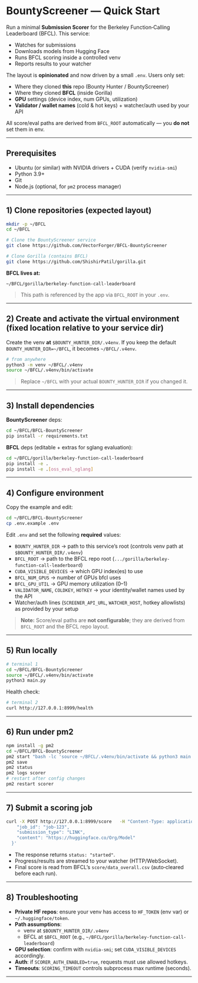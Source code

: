 # BountyScreener — Quick Start

Run a minimal **Submission Scorer** for the Berkeley Function‑Calling Leaderboard (BFCL). This service:
- Watches for submissions
- Downloads models from Hugging Face
- Runs BFCL scoring inside a controlled venv
- Reports results to your watcher

The layout is **opinionated** and now driven by a small `.env`. Users only set:
- Where they cloned **this** repo (Bounty Hunter / BountyScreener)
- Where they cloned **BFCL** (inside Gorilla)
- **GPU** settings (device index, num GPUs, utilization)
- **Validator / wallet names** (cold & hot keys) + watcher/auth used by your API

All score/eval paths are derived from `BFCL_ROOT` automatically — you **do not** set them in env.

---

## Prerequisites
- Ubuntu (or similar) with NVIDIA drivers + CUDA (verify `nvidia-smi`)
- Python 3.9+
- Git
- Node.js (optional, for `pm2` process manager)

---

## 1) Clone repositories (expected layout)

```bash
mkdir -p ~/BFCL
cd ~/BFCL

# Clone the BountyScreener service
git clone https://github.com/VectorForger/BFCL-BountyScreener

# Clone Gorilla (contains BFCL)
git clone https://github.com/ShishirPatil/gorilla.git
```

**BFCL lives at:**
```
~/BFCL/gorilla/berkeley-function-call-leaderboard
```

> This path is referenced by the app via `BFCL_ROOT` in your `.env`.

---

## 2) Create and activate the virtual environment (fixed location relative to your service dir)

Create the venv **at** `$BOUNTY_HUNTER_DIR/.v4env`. If you keep the default `BOUNTY_HUNTER_DIR=~/BFCL`, it becomes `~/BFCL/.v4env`.

```bash
# from anywhere
python3 -m venv ~/BFCL/.v4env
source ~/BFCL/.v4env/bin/activate
```

> Replace `~/BFCL` with your actual `BOUNTY_HUNTER_DIR` if you changed it.

---

## 3) Install dependencies

**BountyScreener** deps:
```bash
cd ~/BFCL/BFCL-BountyScreener
pip install -r requirements.txt
```

**BFCL** deps (editable + extras for sglang evaluation):
```bash
cd ~/BFCL/gorilla/berkeley-function-call-leaderboard
pip install -e .
pip install -e .[oss_eval_sglang]
```

---

## 4) Configure environment

Copy the example and edit:
```bash
cd ~/BFCL/BFCL-BountyScreener
cp .env.example .env
```

Edit `.env` and set the following **required** values:
- `BOUNTY_HUNTER_DIR` → path to this service’s root (controls venv path at `$BOUNTY_HUNTER_DIR/.v4env`)
- `BFCL_ROOT` → path to the BFCL repo root (`.../gorilla/berkeley-function-call-leaderboard`)
- `CUDA_VISIBLE_DEVICES` → which GPU index(es) to use
- `BFCL_NUM_GPUS` → number of GPUs bfcl uses
- `BFCL_GPU_UTIL` → GPU memory utilization (0–1)
- `VALIDATOR_NAME`, `COLDKEY`, `HOTKEY` → your identity/wallet names used by the API
- Watcher/auth lines (`SCREENER_API_URL`, `WATCHER_HOST`, hotkey allowlists) as provided by your setup

> **Note:** Score/eval paths are **not configurable**; they are derived from `BFCL_ROOT` and the BFCL repo layout.

---

## 5) Run locally

```bash
# terminal 1
cd ~/BFCL/BFCL-BountyScreener
source ~/BFCL/.v4env/bin/activate
python3 main.py
```

Health check:
```bash
# terminal 2
curl http://127.0.0.1:8999/health
```

---

## 6) Run under pm2

```bash
npm install -g pm2
cd ~/BFCL/BFCL-BountyScreener
pm2 start "bash -lc 'source ~/BFCL/.v4env/bin/activate && python3 main.py'" --name scorer
pm2 save
pm2 status
pm2 logs scorer
# restart after config changes
pm2 restart scorer
```

---

## 7) Submit a scoring job

```bash
curl -X POST http://127.0.0.1:8999/score   -H "Content-Type: application/json"   -d '{
    "job_id": "job-123",
    "submission_type": "LINK",
    "content": "https://huggingface.co/Org/Model"
  }'
```

- The response returns `status: "started"`.
- Progress/results are streamed to your watcher (HTTP/WebSocket).
- Final score is read from BFCL’s `score/data_overall.csv` (auto‑cleared before each run).

---

## 8) Troubleshooting

- **Private HF repos**: ensure your venv has access to `HF_TOKEN` (env var) or `~/.huggingface/token`.
- **Path assumptions**:
  - venv at `$BOUNTY_HUNTER_DIR/.v4env`
  - BFCL at `$BFCL_ROOT` (e.g., `~/BFCL/gorilla/berkeley-function-call-leaderboard`)
- **GPU selection**: confirm with `nvidia-smi`; set `CUDA_VISIBLE_DEVICES` accordingly.
- **Auth**: if `SCORER_AUTH_ENABLED=true`, requests must use allowed hotkeys.
- **Timeouts**: `SCORING_TIMEOUT` controls subprocess max runtime (seconds).

---
```
